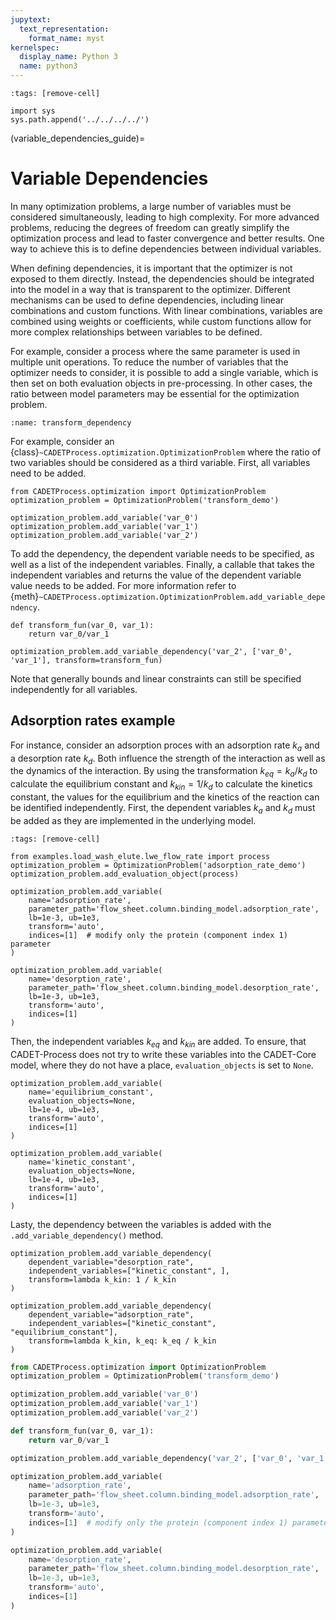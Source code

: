 ```yaml
---
jupytext:
  text_representation:
    format_name: myst
kernelspec:
  display_name: Python 3
  name: python3
---
```


```{code-cell} ipython3
:tags: [remove-cell]

import sys
sys.path.append('../../../../')
```

(variable_dependencies_guide)=

# Variable Dependencies

In many optimization problems, a large number of variables must be considered simultaneously, leading to high complexity.
For more advanced problems, reducing the degrees of freedom can greatly simplify the optimization process and lead to faster convergence and better results.
One way to achieve this is to define dependencies between individual variables.

When defining dependencies, it is important that the optimizer is not exposed to them directly.
Instead, the dependencies should be integrated into the model in a way that is transparent to the optimizer.
Different mechanisms can be used to define dependencies, including linear combinations and custom functions.
With linear combinations, variables are combined using weights or coefficients, while custom functions allow for more complex relationships between variables to be defined.

For example, consider a process where the same parameter is used in multiple unit operations.
To reduce the number of variables that the optimizer needs to consider, it is possible to add a single variable, which is then set on both evaluation objects in pre-processing.
In other cases, the ratio between model parameters may be essential for the optimization problem.

```{figure} ./figures/transform_dependency.svg
:name: transform_dependency
```

For example, consider an {class}`~CADETProcess.optimization.OptimizationProblem` where the ratio of two variables should be considered as a third variable.
First, all variables need to be added.

```{code-cell} ipython3
from CADETProcess.optimization import OptimizationProblem
optimization_problem = OptimizationProblem('transform_demo')

optimization_problem.add_variable('var_0')
optimization_problem.add_variable('var_1')
optimization_problem.add_variable('var_2')
```

To add the dependency, the dependent variable needs to be specified, as well as a list of the independent variables.
Finally, a callable that takes the independent variables and returns the value of the dependent variable value needs to be added.
For more information refer to {meth}`~CADETProcess.optimization.OptimizationProblem.add_variable_dependency`.

```{code-cell} ipython3
def transform_fun(var_0, var_1):
    return var_0/var_1

optimization_problem.add_variable_dependency('var_2', ['var_0', 'var_1'], transform=transform_fun)
```

Note that generally bounds and linear constraints can still be specified independently for all variables.

## Adsorption rates example

For instance, consider an adsorption proces with an adsorption rate $k_a$ and a desorption rate $k_d$.
Both influence the strength of the interaction as well as the dynamics of the interaction.
By using the transformation $k_{eq} = k_a / k_d$ to calculate the equilibrium constant and $k_{kin} = 1 / k_d$ to calculate the kinetics constant, the values for the equilibrium and the kinetics of the reaction can be identified independently.
First, the dependent variables $k_a$ and $k_d$ must be added as they are implemented in the underlying model.

```{code-cell} ipython3
:tags: [remove-cell]

from examples.load_wash_elute.lwe_flow_rate import process
optimization_problem = OptimizationProblem('adsorption_rate_demo')
optimization_problem.add_evaluation_object(process)
```

```{code-cell} ipython3
optimization_problem.add_variable(
    name='adsorption_rate',
    parameter_path='flow_sheet.column.binding_model.adsorption_rate',
    lb=1e-3, ub=1e3,
    transform='auto',
    indices=[1]  # modify only the protein (component index 1) parameter
)

optimization_problem.add_variable(
    name='desorption_rate',
    parameter_path='flow_sheet.column.binding_model.desorption_rate',
    lb=1e-3, ub=1e3,
    transform='auto',
    indices=[1]
)
```

Then, the independent variables $k_{eq}$ and $k_{kin}$ are added. To ensure, that CADET-Process does not try to write
these variables into the CADET-Core model, where they do not have a place, `evaluation_objects` is set to `None`.

```{code-cell} ipython3
optimization_problem.add_variable(
    name='equilibrium_constant',
    evaluation_objects=None,
    lb=1e-4, ub=1e3,
    transform='auto',
    indices=[1]
)

optimization_problem.add_variable(
    name='kinetic_constant',
    evaluation_objects=None,
    lb=1e-4, ub=1e3,
    transform='auto',
    indices=[1]
)
```

Lasty, the dependency between the variables is added with the `.add_variable_dependency()` method.

```{code-cell} ipython3
optimization_problem.add_variable_dependency(
    dependent_variable="desorption_rate",
    independent_variables=["kinetic_constant", ],
    transform=lambda k_kin: 1 / k_kin
)

optimization_problem.add_variable_dependency(
    dependent_variable="adsorption_rate",
    independent_variables=["kinetic_constant", "equilibrium_constant"],
    transform=lambda k_kin, k_eq: k_eq / k_kin
)
```

```python
from CADETProcess.optimization import OptimizationProblem
optimization_problem = OptimizationProblem('transform_demo')

optimization_problem.add_variable('var_0')
optimization_problem.add_variable('var_1')
optimization_problem.add_variable('var_2')
```

```python
def transform_fun(var_0, var_1):
    return var_0/var_1

optimization_problem.add_variable_dependency('var_2', ['var_0', 'var_1'], transform=transform_fun)
```

```python
optimization_problem.add_variable(
    name='adsorption_rate',
    parameter_path='flow_sheet.column.binding_model.adsorption_rate',
    lb=1e-3, ub=1e3,
    transform='auto',
    indices=[1]  # modify only the protein (component index 1) parameter
)

optimization_problem.add_variable(
    name='desorption_rate',
    parameter_path='flow_sheet.column.binding_model.desorption_rate',
    lb=1e-3, ub=1e3,
    transform='auto',
    indices=[1]
)
```
